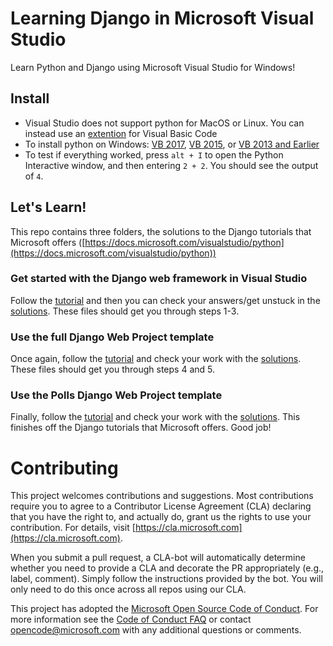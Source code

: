 
# Learning Django in Microsoft Visual Studio

Learn Python and Django using Microsoft Visual Studio for Windows!

## Install

* Visual Studio does not support python for MacOS or Linux. You can instead use an [extention](https://code.visualstudio.com/docs/languages/python) for Visual Basic Code
* To install python on Windows: [VB 2017](https://docs.microsoft.com/en-us/visualstudio/python/installing-python-support-in-visual-studio?view=vs-2017#visual-studio-2017), [VB 2015](https://docs.microsoft.com/en-us/visualstudio/python/installing-python-support-in-visual-studio?view=vs-2017#visual-studio-2015), or [VB 2013 and Earlier](https://docs.microsoft.com/en-us/visualstudio/python/installing-python-support-in-visual-studio?view=vs-2017#visual-studio-2013-and-earlier)
* To test if everything worked, press ```alt + I``` to open the Python Interactive window, and then entering ```2 + 2```. You should see the output of ```4```.

## Let's Learn!

This repo contains three folders, the solutions to the Django tutorials that Microsoft offers ([https://docs.microsoft.com/visualstudio/python](https://docs.microsoft.com/visualstudio/python))

### Get started with the Django web framework in Visual Studio

Follow the [tutorial](https://docs.microsoft.com/visualstudio/python/learn-django-in-visual-studio-step-01-project-and-solution?view=vs-2017) and then you can check your answers/get unstuck in the [solutions](../master/BasicProject). These files should get you through steps 1-3.

### Use the full Django Web Project template

Once again, follow the [tutorial](https://docs.microsoft.com/visualstudio/python/learn-django-in-visual-studio-step-04-full-django-project-template?view=vs-2017) and check your work with the [solutions](../master/DjangoWeb). These files should get you through steps 4 and 5.

### Use the Polls Django Web Project template

Finally, follow the [tutorial](https://docs.microsoft.com/visualstudio/python/learn-django-in-visual-studio-step-06-polls-django-web-project-template?view=vs-2017) and check your work with the [solutions](../master/DjangoPolls). This finishes off the Django tutorials that Microsoft offers. Good job!

# Contributing

This project welcomes contributions and suggestions. Most contributions require you to agree to a
Contributor License Agreement (CLA) declaring that you have the right to, and actually do, grant us
the rights to use your contribution. For details, visit [https://cla.microsoft.com](https://cla.microsoft.com).

When you submit a pull request, a CLA-bot will automatically determine whether you need to provide
a CLA and decorate the PR appropriately (e.g., label, comment). Simply follow the instructions
provided by the bot. You will only need to do this once across all repos using our CLA.

This project has adopted the [Microsoft Open Source Code of Conduct](https://opensource.microsoft.com/codeofconduct/).
For more information see the [Code of Conduct FAQ](https://opensource.microsoft.com/codeofconduct/faq/) or
contact [opencode@microsoft.com](mailto:opencode@microsoft.com) with any additional questions or comments.
